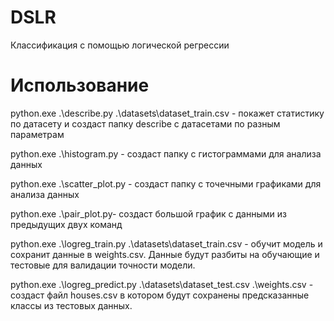 # DSLR
Классификация с помощью логической регрессии

# Использование
python.exe .\describe.py .\datasets\dataset_train.csv - покажет статистику по датасету и создаст папку describe с датасетами по разным параметрам

python.exe .\histogram.py - создаст папку с гистограммами для анализа данных

python.exe .\scatter_plot.py - создаст папку с точечными графиками для анализа данных

python.exe .\pair_plot.py- создаст большой график с данными из предыдущих двух команд

python.exe .\logreg_train.py .\datasets\dataset_train.csv - обучит модель и сохранит данные в weights.csv. Данные будут разбиты на обучающие и тестовые для валидации точности модели.

python.exe .\logreg_predict.py .\datasets\dataset_test.csv .\weights.csv - создаст файл houses.csv в котором будут сохранены предсказанные классы из тестовых данных.
